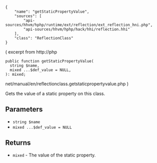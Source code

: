``` yamlmeta
{
    "name": "getStaticPropertyValue",
    "sources": [
        "api-sources/hhvm/hphp/runtime/ext/reflection/ext_reflection_hni.php",
        "api-sources/hhvm/hphp/hack/hhi/reflection.hhi"
    ],
    "class": "ReflectionClass"
}
```




( excerpt from
http://php




``` Hack
public function getStaticPropertyValue(
  string $name,
  mixed ...$def_value = NULL,
): mixed;
```




net/manual/en/reflectionclass.getstaticpropertyvalue.php )




Gets the value of a static property on this class.




## Parameters




+ ` string $name `
+ ` mixed ...$def_value = NULL `




## Returns




* ` mixed ` - The value of the static property.
<!-- HHAPIDOC -->
